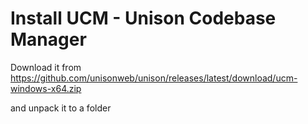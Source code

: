 # Install UCM - Unison Codebase Manager

Download it from https://github.com/unisonweb/unison/releases/latest/download/ucm-windows-x64.zip

and unpack it to a folder
